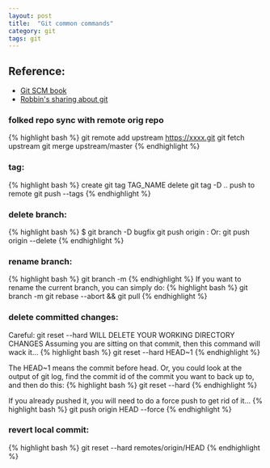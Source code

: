 ```yaml
---
layout: post
title:  "Git common commands"
category: git
tags: git
---
```


## Reference:
* [Git SCM book][git-scm]
* [Robbin's sharing about git][robbin-git]

### folked repo sync with remote orig repo
{% highlight bash %}
git remote add upstream https://xxxx.git
git fetch upstream
git merge upstream/master
{% endhighlight %}

### tag:
{% highlight bash %}
create git tag TAG_NAME
delete git tag -D ..
push to remote git push --tags
{% endhighlight %}

### delete branch:
{% highlight bash %}
$ git branch -D bugfix
git push origin :<branchName>
Or:
git push origin --delete <branchName>
{% endhighlight %}

### rename branch:
{% highlight bash %}
git branch -m <oldname> <newname>
{% endhighlight %}
If you want to rename the current branch, you can simply do:
{% highlight bash %}
git branch -m <newname>
git rebase --abort && git pull
{% endhighlight %}

### delete committed changes:
Careful: git reset --hard WILL DELETE YOUR WORKING DIRECTORY CHANGES
Assuming you are sitting on that commit, then this command will wack it...
{% highlight bash %}
git reset --hard HEAD~1
{% endhighlight %}

The HEAD~1 means the commit before head.
Or, you could look at the output of git log, find the commit id of the commit you want to back up to, and then do this:
{% highlight bash %}
git reset --hard <sha1-commit-id>
{% endhighlight %}

If you already pushed it, you will need to do a force push to get rid of it...
{% highlight bash %}
git push origin HEAD --force
{% endhighlight %}

### revert local commit:
{% highlight bash %}
git reset --hard remotes/origin/HEAD
{% endhighlight %}


[git-scm]: http://git-scm.com/book/en
[robbin-git]: http://robbinfan.com/blog/34/git-common-command
[colorful-git-log]: https://coderwall.com/p/euwpig

